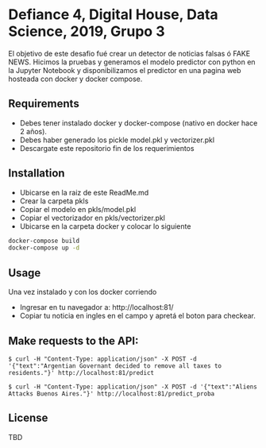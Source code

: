 # Defiance 4, Digital House, Data Science, 2019, Grupo 3
El objetivo de este desafio fué crear un detector de noticias falsas ó FAKE NEWS.
Hicimos la pruebas y generamos el modelo predictor con python en la Jupyter Notebook y disponibilizamos el predictor en una pagina web hosteada con docker y docker compose.

## Requirements
- Debes tener instalado docker y docker-compose (nativo en docker hace 2 años).
- Debes haber generado los pickle model.pkl y vectorizer.pkl
- Descargate este repositorio
fin de los requerimientos

## Installation
- Ubicarse en la raiz de este ReadMe.md
- Crear la carpeta pkls
- Copiar el modelo en pkls/model.pkl
- Copiar el vectorizador en pkls/vectorizer.pkl
- Ubicarse en la carpeta docker y colocar lo siguiente
```bash
docker-compose build
docker-compose up -d
```

## Usage
Una vez instalado y con los docker corriendo
- Ingresar en tu navegador a: http://localhost:81/
- Copiar tu noticia en ingles en el campo y apretá el boton para checkear.


## Make requests to the API:
```console
$ curl -H "Content-Type: application/json" -X POST -d '{"text":"Argentian Governant decided to remove all taxes to residents."}' http://localhost:81/predict

$ curl -H "Content-Type: application/json" -X POST -d '{"text":"Aliens Attacks Buenos Aires."}' http://localhost:81/predict_proba
```

## License
TBD